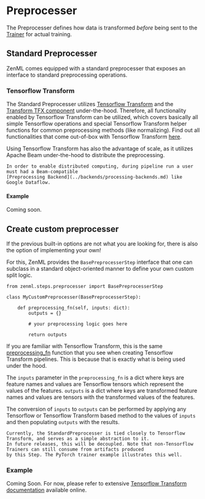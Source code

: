 # Preprocesser
The Preprocesser defines how data is transformed _before_ being sent to the [Trainer](trainer.md) for actual training.

## Standard Preprocesser
ZenML comes equipped with a standard preprocesser that exposes an interface to standard preprocessing operations.

### Tensorflow Transform
The Standard Preprocesser utilizes [Tensorflow Transform](https://www.tensorflow.org/tfx/transform/get_started) and the 
[Transform TFX component](https://www.tensorflow.org/tfx/guide/transform) under-the-hood. Therefore, 
all functionality enabled by Tensorflow Transform can be utilized, which covers basically all simple Tensorflow operations 
and special Tensorflow Transform helper functions for common preprocessing methods (like normalizing). Find out all 
functionalities that come out-of-box with Tensorflow Transform [here](https://www.tensorflow.org/tfx/transform/api_docs/python/tft).

Using Tensorflow Transform has also the advantage of scale, as it utilizes Apache Beam under-the-hood to distribute the preprocessing.

```{note}
In order to enable distributed computing, during pipeline run a user must had a Beam-compatible 
[Preprocessing Backend](../backends/processing-backends.md) like Google Dataflow.
```

#### Example
Coming soon.

## Create custom preprocesser
If the previous built-in options are not what you are looking for, there is also the option of implementing your own!

For this, ZenML provides the `BasePreprocesserStep` interface that one can subclass in a standard object-oriented manner to define
your own custom split logic.

```
from zenml.steps.preprocesser import BasePreprocesserStep

class MyCustomPreprocesser(BasePreprocesserStep):

    def preprocessing_fn(self, inputs: dict):
        outputs = {}
        
        # your preprocessing logic goes here
        
        return outputs
```
If you are familiar with Tensorflow Transform, this is the same [preprocessing_fn](https://www.tensorflow.org/tfx/tutorials/transform/census) 
function that you see when creating Tensorflow Transform pipelines. This is because that is exactly what is 
being used under the hood.

The `inputs` parameter in the `preprocessing_fn` is a dict where keys are feature names and values are 
Tensorflow tensors which represent the values of the features. `outputs` is a dict where keys are transformed 
feature names and values are tensors with the transformed values of the features.

The conversion of `inputs` to `outputs` can be performed by applying any Tensorflow or Tensorflow Transform based 
method to the values of `inputs` and then populating `outputs` with the results.

```{note}
Currently, the StandardPreprocesser is tied closely to Tensorflow Transform, and serves as a simple abstraction to it.
In future releases, this will be decoupled. Note that non-Tensorflow Trainers can still consume from artifacts produced 
by this Step. The PyTorch trainer example illustrates this well. 
```

### Example
Coming Soon. For now, please refer to extensive [Tensorflow Transform documentation](https://www.tensorflow.org/tfx/transform/get_started)
available online.